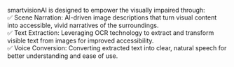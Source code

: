 
smartvisionAI is designed to empower the visually impaired through:  
✅ Scene Narration: AI-driven image descriptions that turn visual content into accessible, vivid narratives of the surroundings.  
✅ Text Extraction: Leveraging OCR technology to extract and transform visible text from images for improved accessibility.  
✅ Voice Conversion: Converting extracted text into clear, natural speech for better understanding and ease of use.
